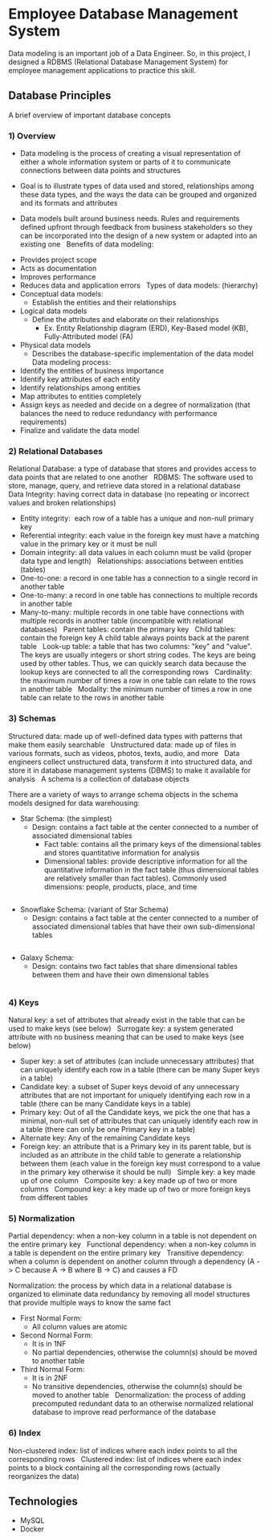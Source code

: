# Employee Database Management System

Data modeling is an important job of a Data Engineer. So, in this project, I designed a RDBMS (Relational Database Management System) for employee management applications to practice this skill.

## Database Principles

A brief overview of important database concepts

### 1) Overview
- Data modeling is the process of creating a visual representation of either a whole information system or parts of it to communicate connections between data points and structures

- Goal is to illustrate types of data used and stored, relationships among these data types, and the ways the data can be grouped and organized and its formats and attributes
 
- Data models built around business needs. Rules and requirements defined upfront through feedback from business stakeholders so they can be incorporated into the design of a new system or adapted into an existing one
 
Benefits of data modeling:
* Provides project scope
* Acts as documentation
* Improves performance
* Reduces data and application errors
 
Types of data models: (hierarchy)
* Conceptual data models:
    * Establish the entities and their relationships
* Logical data models
    * Define the attributes and elaborate on their relationships
        * Ex. Entity Relationship diagram (ERD), Key-Based model (KB), Fully-Attributed model (FA)
* Physical data models
    * Describes the database-specific implementation of the data model
 
Data modeling process:
* Identify the entities of business importance
* Identify key attributes of each entity
* Identify relationships among entities
* Map attributes to entities completely
* Assign keys as needed and decide on a degree of normalization (that balances the need to reduce redundancy with performance requirements)
* Finalize and validate the data model

### 2) Relational Databases

Relational Database: a type of database that stores and provides access to data points that are related to one another
 
RDBMS: The software used to store, manage, query, and retrieve data stored in a relational database
 
Data Integrity: having correct data in database (no repeating or incorrect values and broken relationships)
* Entity integrity:  each row of a table has a unique and non-null primary key
* Referential integrity: each value in the foreign key must have a matching value in the primary key or it must be null
* Domain integrity: all data values in each column must be valid (proper data type and length)
 
Relationships: associations between entities (tables)
* One-to-one: a record in one table has a connection to a single record in another table
* One-to-many: a record in one table has connections to multiple records in another table
* Many-to-many: multiple records in one table have connections with multiple records in another table (incompatible with relational databases)
 
Parent tables: contain the primary key
 
Child tables: contain the foreign key
A child table always points back at the parent table
 
Look-up table: a table that has two columns: "key" and "value". The keys are usually integers or short string codes. The keys are being used by other tables. Thus, we can quickly search data because the lookup keys are connected to all the corresponding rows
 
Cardinality: the maximum number of times a row in one table can relate to the rows in another table
 
Modality: the minimum number of times a row in one table can relate to the rows in another table

### 3) Schemas
Structured data: made up of well-defined data types with patterns that make them easily searchable
 
Unstructured data: made up of files in various formats, such as videos, photos, texts, audio, and more
 
Data engineers collect unstructured data, transform it into structured data, and store it in database management systems (DBMS) to make it available for analysis
 
A schema is a collection of database objects

There are a variety of ways to arrange schema objects in the schema models designed for data warehousing:
* Star Schema: (the simplest)
    * Design: contains a fact table at the center connected to a number of associated dimensional tables
        * Fact table: contains all the primary keys of the dimensional tables and stores quantitative information for analysis
        * Dimensional tables: provide descriptive information for all the quantitative information in the fact table (thus dimensional tables are relatively smaller than fact tables). Commonly used dimensions: people, products, place, and time

<img>

* Snowflake Schema: (variant of Star Schema)
    * Design: contains a fact table at the center connected to a number of associated dimensional tables that have their own sub-dimensional tables

<img>

* Galaxy Schema:
    * Design: contains two fact tables that share dimensional tables between them and have their own dimensional tables

<img>




### 4) Keys

Natural key: a set of attributes that already exist in the table that can be used to make keys (see below)
 
Surrogate key: a system generated attribute with no business meaning that can be used to make keys (see below)
 
* Super key: a set of attributes (can include unnecessary attributes) that can uniquely identify each row in a table (there can be many Super keys in a table)
 
* Candidate key: a subset of Super keys devoid of any unnecessary attributes that are not important for uniquely identifying each row in a table (there can be many Candidate keys in a table)
 
* Primary key: Out of all the Candidate keys, we pick the one that has a minimal, non-null set of attributes that can uniquely identify each row in a table (there can only be one Primary key in a table)
 
* Alternate key: Any of the remaining Candidate keys
 
* Foreign key: an attribute that is a Primary key in its parent table, but is included as an attribute in the child table to generate a relationship between them (each value in the foreign key must correspond to a value in the primary key otherwise it should be null)
 
Simple key: a key made up of one column
 
Composite key: a key made up of two or more columns
 
Compound key: a key made up of two or more foreign keys from different tables

### 5) Normalization

Partial dependency: when a non-key column in a table is not dependent on the entire primary key
 
Functional dependency: when a non-key column in a table is dependent on the entire primary key
 
Transitive dependency: when a column is dependent on another column through a dependency (A -> C because A -> B where B -> C) and causes a FD

Normalization: the process by which data in a relational database is organized to eliminate data redundancy by removing all model structures that provide multiple ways to know the same fact
* First Normal Form:
    * All column values are atomic
* Second Normal Form:
    * It is in 1NF
    * No partial dependencies, otherwise the column(s) should be moved to another table
* Third Normal Form:
    * It is in 2NF
    * No transitive dependencies, otherwise the column(s) should be moved to another table
 
Denormalization: the process of adding precomputed redundant data to an otherwise normalized relational database to improve read performance of the database

### 6) Index

Non-clustered index: list of indices where each index points to all the corresponding rows
 
Clustered index: list of indices where each index points to a block containing all the corresponding rows (actually reorganizes the data)

## Technologies

* MySQL
* Docker